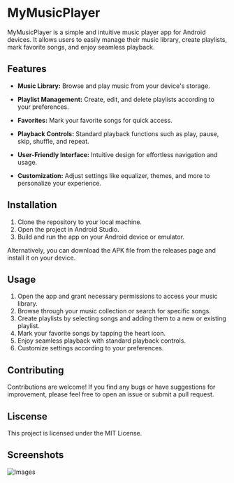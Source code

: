 <h1>MyMusicPlayer</h1>
<p>MyMusicPlayer is a simple and intuitive music player app for Android devices. It allows users to easily manage their music library, create playlists, mark favorite songs, and enjoy seamless playback.</p>
<h2>Features</h2>
<ul>
  <li><p><strong>Music Library:</strong> Browse and play music from your device's storage.</p></li>
   <li><p><strong>Playlist Management:</strong> Create, edit, and delete playlists according to your preferences.</p></li>
   <li><p><strong>Favorites:</strong> Mark your favorite songs for quick access.</p></li>
   <li><p><strong>Playback Controls:</strong> Standard playback functions such as play, pause, skip, shuffle, and repeat.</p></li>
   <li><p><strong>User-Friendly Interface:</strong> Intuitive design for effortless navigation and usage.</p></li>
   <li><p><strong>Customization:</strong> Adjust settings like equalizer, themes, and more to personalize your experience.</p></li>
</ul>
<h2>Installation</h2>
<ol>
  <li>Clone the repository to your local machine.</li>
  <li>Open the project in Android Studio.</li>
  <li>Build and run the app on your Android device or emulator.</li>
</ol>
<p>Alternatively, you can download the APK file from the releases page and install it on your device.</p>
<h2>Usage</h2>
<ol>
  <li>Open the app and grant necessary permissions to access your music library.</li>
  <li>Browse through your music collection or search for specific songs.</li>
  <li>Create playlists by selecting songs and adding them to a new or existing playlist.</li>
  <li>Mark your favorite songs by tapping the heart icon.</li>
  <li>Enjoy seamless playback with standard playback controls.</li>
  <li>Customize settings according to your preferences.</li>
</ol>
<h2>Contributing</h2>
<p>Contributions are welcome! If you find any bugs or have suggestions for improvement, please feel free to open an issue or submit a pull request.</p>
<h2>Liscense</h2>
<p>This project is licensed under the MIT License.</p>
<h2>Screenshots</h2>
<img src="https://github.com/EngFred/music-player/assets/136785545/3c49a8ad-c8c8-4e68-8fbb-657feba7f89a" alt="Images">
